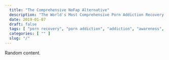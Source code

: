 ```yaml
---
  title: "The Comprehensive NoFap Alternative"
  description: "The World's Most Comprehensive Porn Addiction Recovery Solution. Start Your Porn Recovery Journey Today. The Effective NoFap Alternative."
  date: 2019-01-07
  draft: false
  tags: [ "porn recovery", "porn addiction", "addiction", "awareness", "nofap", "neverfap", "nofap alternative", "neverfap deluxe", "nofap guide", "neverfap basics" ]
  categories: [ "" ]
  slug: "/"
---
```


Random content. 